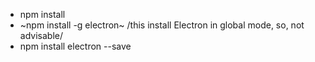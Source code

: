 * npm install
* ~npm install -g electron~  /this install Electron in global mode, so, not advisable/
* npm install electron --save